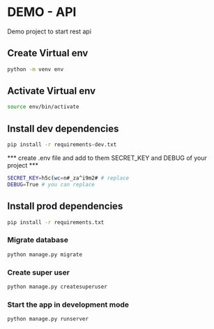 # DEMO - API

Demo project to start rest api

## Create Virtual env
```bash
python -m venv env
```


## Activate Virtual env
```bash
source env/bin/activate
```


## Install dev dependencies
```bash
pip install -r requirements-dev.txt
```

*** create .env file and add to them SECRET_KEY and DEBUG of your project  ***
```bash
SECRET_KEY=h5c(wc=n#_za^i9m2# # replace
DEBUG=True # you can replace
```


## Install prod dependencies
```bash
pip install -r requirements.txt
```


### Migrate database
```bash
python manage.py migrate
```


### Create super user
```bash
python manage.py createsuperuser
```


### Start the app in development mode
```bash
python manage.py runserver
```

